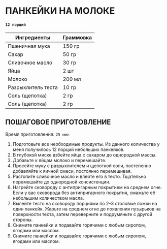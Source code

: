 # ПАНКЕЙКИ НА МОЛОКЕ

#### `12 порций`

| Ингредиенты          | Граммовка |
|----------------------|-----------|
| Пшеничная мука       | 150 гр    |
| Сахар                | 50 гр     |
| Сливочное масло      | 30 гр     |
| Яйца                 | 2 шт      |
| Молоко               | 200 мл    |
| Разрыхлитель теста   | 10 гр     |
| Соль (щепотка)       | 2 гр      |
| Соль (щепотка)       | 2 гр      |

## ПОШАГОВОЕ ПРИГОТОВЛЕНИЕ
Время приготовления: `25 мин`
 
1. Подготовьте все необходимые продукты. Из данного количества у меня получилось 12 порций небольших панкейков.
2. В глубокой миске взбейте яйца с сахаром до однородной массы.
3. Добавьте к яйцам молоко и перемешайте.
4. Просейте муку с разрыхлителем и щепоткой соли, постепенно добавляйте к яичной смеси, постоянно перемешивая.
5. Растопите сливочное масло и влейте его в тесто. Тщательно перемешайте до однородной консистенции.
6. Нагрейте сковороду с антипригарным покрытием на среднем огне. Если у вас сковорода без антипригарного покрытия, смажьте её небольшим количеством масла.
7. Вылейте тесто на сковороду порциями по 2–3 столовые ложки на один панкейк. Жарьте на среднем огне до появления пузырьков на поверхности теста, затем переверните и подрумяньте с другой стороны.
8. Снимите панкейки и подавайте горячими с любым сиропом, ягодами или маслом.
8. Снимите панкейки и подавайте горячими с любым сиропом, ягодами или маслом.